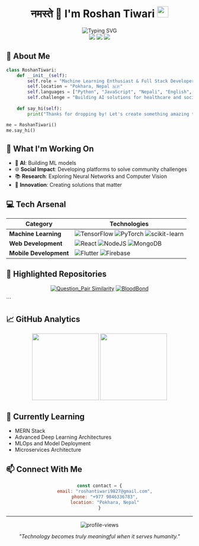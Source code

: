 <h1 align="center">
  नमस्ते 🙏 I'm Roshan Tiwari
  <img src="https://media.giphy.com/media/hvRJCLFzcasrR4ia7z/giphy.gif" width="30px"/>
</h1>

<div align="center">
  <img src="https://readme-typing-svg.herokuapp.com?font=Fira+Code&pause=1000&width=435&lines=Machine+Learning+Enthusiast;Full+Stack+Developer;AI+Researcher;Building+for+Social+Impact" alt="Typing SVG" />
</div>

<div align="center">
  <a href="https://linkedin.com/in/roshanttiwari/"><img src="https://img.shields.io/badge/LinkedIn-0077B5?style=for-the-badge&logo=linkedin&logoColor=white"></a>
  <a href="mailto:roshantiwari9827@gmail.com"><img src="https://img.shields.io/badge/Gmail-D14836?style=for-the-badge&logo=gmail&logoColor=white"></a>
  <a href="https://github.com/Roshan-t"><img src="https://img.shields.io/badge/GitHub-100000?style=for-the-badge&logo=github&logoColor=white"></a>
</div>

## 🌟 About Me

```python
class RoshanTiwari:
    def __init__(self):
        self.role = "Machine Learning Enthusiast & Full Stack Developer"
        self.location = "Pokhara, Nepal 🇳🇵"
        self.languages = ["Python", "JavaScript", "Nepali", "English", "Hindi"]
        self.challenge = "Building AI solutions for healthcare and social impact"
        
    def say_hi(self):
        print("Thanks for dropping by! Let's create something amazing together!")

me = RoshanTiwari()
me.say_hi()
```

## 🎯 What I'm Working On

- 🔬 **AI**: Building ML models 
- 🌐 **Social Impact**: Developing platforms to solve community challenges
- 📚 **Research**: Exploring Neural Networks and Computer Vision
- 🚀 **Innovation**: Creating solutions that matter

## 💻 Tech Arsenal

<div align="center">

| Category | Technologies |
|----------|-------------|
| **Machine Learning** | ![TensorFlow](https://img.shields.io/badge/TensorFlow-%23FF6F00.svg?style=flat&logo=TensorFlow&logoColor=white) ![PyTorch](https://img.shields.io/badge/PyTorch-%23EE4C2C.svg?style=flat&logo=PyTorch&logoColor=white) ![scikit-learn](https://img.shields.io/badge/scikit--learn-%23F7931E.svg?style=flat&logo=scikit-learn&logoColor=white) |
| **Web Development** | ![React](https://img.shields.io/badge/react-%2320232a.svg?style=flat&logo=react&logoColor=%2361DAFB) ![NodeJS](https://img.shields.io/badge/node.js-6DA55F?style=flat&logo=node.js&logoColor=white) ![MongoDB](https://img.shields.io/badge/MongoDB-%234ea94b.svg?style=flat&logo=mongodb&logoColor=white) |
| **Mobile Development** | ![Flutter](https://img.shields.io/badge/Flutter-%2302569B.svg?style=flat&logo=Flutter&logoColor=white) ![Firebase](https://img.shields.io/badge/firebase-%23039BE5.svg?style=flat&logo=firebase) |

</div>

## 🌟 Highlighted Repositories

<div align="center">

  [![Question_Pair Similarity](https://github-readme-stats.vercel.app/api/pin/?username=Roshan-T&repo=Question-Pairs-Analysis-with-NLP-ML&theme=tokyonight)](https://github.com/Roshan-T/Question-Pairs-Analysis-with-NLP-ML)
[![BloodBond](https://github-readme-stats.vercel.app/api/pin/?username=Roshan-T&repo=BloodBond--Blood-Donation-WebApp-Using-MERN&theme=tokyonight)](https://github.com/Roshan-T/BloodBond--Blood-Donation-WebApp-Using-MERN)

</div>
```

## 📈 GitHub Analytics

<div align="center">
  <img height="180em" src="https://github-readme-stats.vercel.app/api?username=Roshan-T&show_icons=true&theme=tokyonight"/>
  <img height="180em" src="https://github-readme-stats.vercel.app/api/top-langs/?username=Roshan-T&layout=compact&theme=tokyonight"/>
</div>

## 🌱 Currently Learning
- MERN Stack
- Advanced Deep Learning Architectures
- MLOps and Model Deployment
- Microservices Architecture

## 📫 Connect With Me

<div align="center">
  
```javascript
const contact = {
    email: "roshantiwari9827@gmail.com",
    phone: "+977 9846336783",
    location: "Pokhara, Nepal"
}
```

</div>

---

<div align="center">
  <img src="https://komarev.com/ghpvc/?username=Roshan-T&label=Profile%20views&color=0e75b6&style=flat" alt="profile-views" />
</div>

<div align="center">
  
  *"Technology becomes truly meaningful when it serves humanity."*
  
</div>
